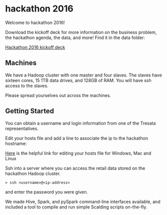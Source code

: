 hackathon 2016
==============

Welcome to hackathon 2016!

Download the kickoff deck for more information on the business problem, the hackathon agenda, the data, and more! Find it in the data folder:

[Hackathon 2016 kickoff deck](https://github.com/tresata/hackathon2016/blob/master/data/hackathon_kickoff_deck2016.pdf)

## Machines

We have a Hadoop cluster with one master and four slaves. The slaves have sixteen cores, 15 1TB data drives, and 128GB of RAM. You will have ssh access to the slaves.

Please spread yourselves out across the machines.

## Getting Started

You can obtain a username and login information from one of the Tresata representatives.

Edit your hosts file and add a line to associate the ip to the hackathon hostname:

[Here](https://support.rackspace.com/how-to/modify-your-hosts-file/) is the helpful link for editing your hosts file for Windows, Mac and Linux

Ssh into a server where you can access the retail data stored on the hackathon Hadoop cluster.

    > ssh <username>@<ip-address>

and enter the password you were given.

We made Hive, Spark, and pySpark command-line interfaces available, and included a tool to compile and run simple Scalding scripts on-the-fly.
